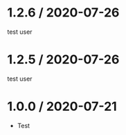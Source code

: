 1.2.6 / 2020-07-26
==================

test user

1.2.5 / 2020-07-26
==================

test user

1.0.0 / 2020-07-21
==================

  * Test
